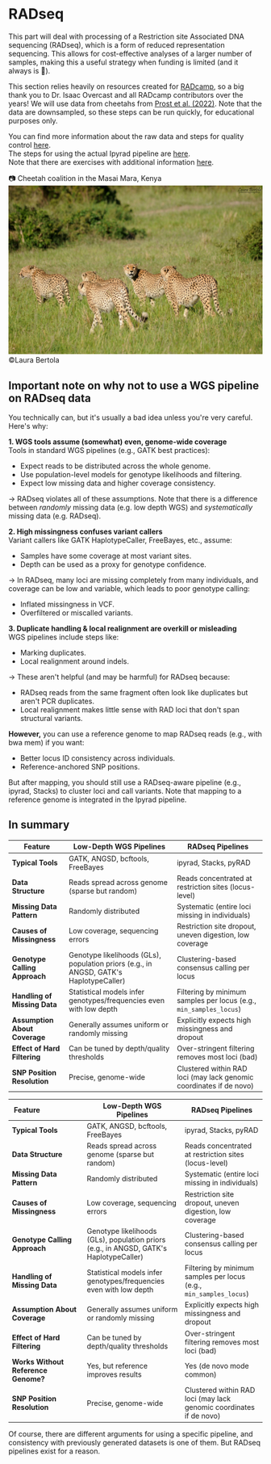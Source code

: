 # RADseq

This part will deal with processing of a Restriction site Associated DNA sequencing (RADseq), which is a form of reduced representation sequencing. This allows for cost-effective analyses of a larger number of samples, making this a useful strategy when funding is limited (and it always is :slightly_frowning_face:).

This section relies heavily on resources created for [RADcamp](https://radcamp.github.io/), so a big thank you to Dr. Isaac Overcast and all RADcamp contributors over the years! We will use data from cheetahs from [Prost et al. (2022)](https://onlinelibrary.wiley.com/doi/10.1111/mec.16577). Note that the data are downsampled, so these steps can be run quickly, for educational purposes only.

You can find more information about the raw data and steps for quality control [here](Data_FastQC.md).  
The steps for using the actual Ipyrad pipeline are [here](Ipyrad.md).  
Note that there are exercises with additional information [here](Exercises.md).  

:camera: Cheetah coalition in the Masai Mara, Kenya
![cheetahs](./Images/DSC_3251.jpg)
©Laura Bertola

## Important note on why not to use a WGS pipeline on RADseq data

You technically can, but it's usually a bad idea unless you're very careful. Here's why:

**1. WGS tools assume (somewhat) even, genome-wide coverage**  
Tools in standard WGS pipelines (e.g., GATK best practices):
* Expect reads to be distributed across the whole genome.
* Use population-level models for genotype likelihoods and filtering.
* Expect low missing data and higher coverage consistency.
  
→ RADseq violates all of these assumptions. Note that there is a difference between _randomly_ missing data (e.g. low depth WGS) and _systematically_ missing data (e.g. RADseq).

**2. High missingness confuses variant callers**  
Variant callers like GATK HaplotypeCaller, FreeBayes, etc., assume:
* Samples have some coverage at most variant sites.  
* Depth can be used as a proxy for genotype confidence.  

→ In RADseq, many loci are missing completely from many individuals, and coverage can be low and variable, which leads to poor genotype calling:
* Inflated missingness in VCF.
* Overfiltered or miscalled variants.

**3. Duplicate handling & local realignment are overkill or misleading**  
WGS pipelines include steps like:
* Marking duplicates.
* Local realignment around indels.  

→ These aren't helpful (and may be harmful) for RADseq because:
- RADseq reads from the same fragment often look like duplicates but aren't PCR duplicates.
- Local realignment makes little sense with RAD loci that don't span structural variants.


**However,** you can use a reference genome to map RADseq reads (e.g., with bwa mem) if you want:
* Better locus ID consistency across individuals.
* Reference-anchored SNP positions.

But after mapping, you should still use a RADseq-aware pipeline (e.g., ipyrad, Stacks) to cluster loci and call variants. Note that mapping to a reference genome is integrated in the Ipyrad pipeline.

## In summary
| **Feature**                           | **Low-Depth WGS Pipelines**                                                                 | **RADseq Pipelines**                                                           |
|----------------------------------|----------------------------------------------------------------------------------------------|----------------------------------------------------------------------------------|
| **Typical Tools**                     | GATK, ANGSD, bcftools, FreeBayes                                                             | ipyrad, Stacks, pyRAD                                                           |
| **Data Structure**                    | Reads spread across genome (sparse but random)                                               | Reads concentrated at restriction sites (locus-level)                          |
| **Missing Data Pattern**             | Randomly distributed                                                                          | Systematic (entire loci missing in individuals)                                |
| **Causes of Missingness**            | Low coverage, sequencing errors                                                              | Restriction site dropout, uneven digestion, low coverage                       |
| **Genotype Calling Approach**         | Genotype likelihoods (GLs), population priors (e.g., in ANGSD, GATK's HaplotypeCaller)       | Clustering-based consensus calling per locus                                   |
| **Handling of Missing Data**          | Statistical models infer genotypes/frequencies even with low depth                           | Filtering by minimum samples per locus (e.g., `min_samples_locus`)            |
| **Assumption About Coverage**         | Generally assumes uniform or randomly missing                                                | Explicitly expects high missingness and dropout                                |
| **Effect of Hard Filtering**          | Can be tuned by depth/quality thresholds                                                     | Over-stringent filtering removes most loci (bad)                               |
| **SNP Position Resolution**           | Precise, genome-wide                                                                         | Clustered within RAD loci (may lack genomic coordinates if de novo)            |

| **Feature&nbsp;&nbsp;&nbsp;&nbsp;&nbsp;&nbsp;&nbsp;&nbsp;&nbsp;&nbsp;&nbsp;&nbsp;&nbsp;&nbsp;&nbsp;&nbsp;&nbsp;&nbsp;&nbsp;&nbsp;** | **Low-Depth WGS Pipelines**                                                                 | **RADseq Pipelines**                                                           |
|-----------------------------------------------------------------------|----------------------------------------------------------------------------------------------|----------------------------------------------------------------------------------|
| **Typical Tools**                | GATK, ANGSD, bcftools, FreeBayes                                                             | ipyrad, Stacks, pyRAD                                                           |
| **Data Structure**               | Reads spread across genome (sparse but random)                                               | Reads concentrated at restriction sites (locus-level)                          |
| **Missing Data Pattern**        | Randomly distributed                                                                          | Systematic (entire loci missing in individuals)                                |
| **Causes of Missingness**       | Low coverage, sequencing errors                                                              | Restriction site dropout, uneven digestion, low coverage                       |
| **Genotype Calling Approach**    | Genotype likelihoods (GLs), population priors (e.g., in ANGSD, GATK's HaplotypeCaller)       | Clustering-based consensus calling per locus                                   |
| **Handling of Missing Data**     | Statistical models infer genotypes/frequencies even with low depth                           | Filtering by minimum samples per locus (e.g., `min_samples_locus`)            |
| **Assumption About Coverage**    | Generally assumes uniform or randomly missing                                                | Explicitly expects high missingness and dropout                                |
| **Effect of Hard Filtering**     | Can be tuned by depth/quality thresholds                                                     | Over-stringent filtering removes most loci (bad)                               |
| **Works Without Reference Genome?** | Yes, but reference improves results                                                        | Yes (de novo mode common)                                                      |
| **SNP Position Resolution**      | Precise, genome-wide                                                                         | Clustered within RAD loci (may lack genomic coordinates if de novo)            |


Of course, there are different arguments for using a specific pipeline, and consistency with previously generated datasets is one of them. But RADseq pipelines exist for a reason.
